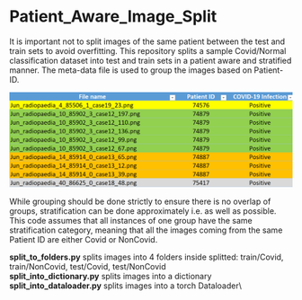 # Patient_Aware_Image_Split
It is important not to split images of the same patient between the test and train sets to avoid overfitting. This repository splits a sample Covid/Normal classification dataset into test and train sets in a patient aware and stratified manner. The meta-data file is used to group the images based on Patient-ID. 

![Screenshot](Images_Grouped_by_Patient_ID.png)

While grouping should be done strictly to ensure there is no overlap of groups, stratification can be done approximately i.e. as well as possible.
This code assumes that all instances of one group have the same stratification category, meaning that all the images coming from the same Patient ID are either Covid or NonCovid.


**split_to_folders.py** splits images into 4 folders inside splitted: train/Covid, train/NonCovid, test/Covid, test/NonCovid\
**split_into_dictionary.py** splits images into a dictionary\
**split_into_dataloader.py** splits images into a torch Dataloader\


